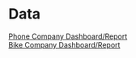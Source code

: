 # Data
[Phone Company Dashboard/Report](https://github.com/natnew/Data/blob/main/Phone%20Company%20Dahsboard%20-%20GitHub.pdf)<br>
[Bike Company Dashboard/Report](https://github.com/natnew/Data/blob/main/Bike%20Company%20Dashboard%20-%20GitHub.pdf)<br>
